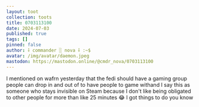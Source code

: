 ```yaml
---
layout: toot
collection: toots
title: 0703113100
date: 2024-07-03
published: true
tags: []
pinned: false
author: ⸸ commander ░ nova ⸸ :~$
avatar: /img/avatar/daemon.jpeg
mastodon: https://mastodon.online/@cmdr_nova/0703113100
---
```


I mentioned on wafrn yesterday that the fedi should have a gaming group people can drop in and out of to have people to game withand I say this as someone who stays invisible on Steam because I don't like being obligated to other people for more than like 25 minutes 😂  I got things to do you know
